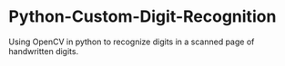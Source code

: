 # Python-Custom-Digit-Recognition
Using OpenCV in python to recognize digits in a scanned page of handwritten digits.
